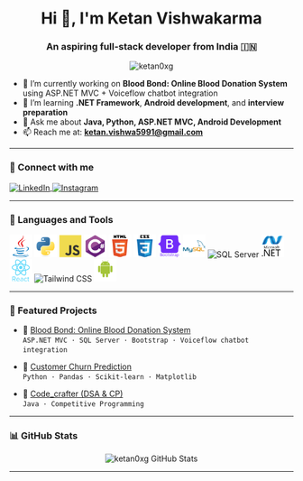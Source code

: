 <h1 align="center">Hi 👋, I'm Ketan Vishwakarma</h1>
<h3 align="center">An aspiring full-stack developer from India 🇮🇳</h3>

<p align="center">
  <img src="https://komarev.com/ghpvc/?username=ketan0xg&label=Profile%20views&color=0e75b6&style=flat" alt="ketan0xg" />
</p>

- 🔭 I’m currently working on **Blood Bond: Online Blood Donation System** using ASP.NET MVC + Voiceflow chatbot integration  
- 🌱 I’m learning **.NET Framework**, **Android development**, and **interview preparation**  
- 💬 Ask me about **Java, Python, ASP.NET MVC, Android Development**  
- 📫 Reach me at: **ketan.vishwa5991@gmail.com**

---

### 🤝 Connect with me

<p align="left">
  <a href="https://www.linkedin.com/in/ketan-vishwakarma/" target="blank">
    <img align="center" src="https://raw.githubusercontent.com/rahuldkjain/github-profile-readme-generator/master/src/images/icons/Social/linked-in-alt.svg" alt="LinkedIn" height="30" width="40" />
  </a>
  <a href="https://instagram.com/ketan.0xg" target="blank">
    <img align="center" src="https://raw.githubusercontent.com/rahuldkjain/github-profile-readme-generator/master/src/images/icons/Social/instagram.svg" alt="Instagram" height="30" width="40" />
  </a>
</p>

---

### 🧰 Languages and Tools

<p align="left">
  <img src="https://raw.githubusercontent.com/devicons/devicon/master/icons/java/java-original.svg" alt="Java" width="40" height="40"/> 
  <img src="https://raw.githubusercontent.com/devicons/devicon/master/icons/python/python-original.svg" alt="Python" width="40" height="40"/> 
  <img src="https://raw.githubusercontent.com/devicons/devicon/master/icons/javascript/javascript-original.svg" alt="JavaScript" width="40" height="40"/> 
  <img src="https://raw.githubusercontent.com/devicons/devicon/master/icons/csharp/csharp-original.svg" alt="C#" width="40" height="40"/>
  <img src="https://raw.githubusercontent.com/devicons/devicon/master/icons/html5/html5-original-wordmark.svg" alt="HTML5" width="40" height="40"/> 
  <img src="https://raw.githubusercontent.com/devicons/devicon/master/icons/css3/css3-original-wordmark.svg" alt="CSS3" width="40" height="40"/>
  <img src="https://raw.githubusercontent.com/devicons/devicon/master/icons/bootstrap/bootstrap-plain-wordmark.svg" alt="Bootstrap" width="40" height="40"/> 
  <img src="https://raw.githubusercontent.com/devicons/devicon/master/icons/mysql/mysql-original-wordmark.svg" alt="MySQL" width="40" height="40"/>
  <img src="https://www.svgrepo.com/show/303229/microsoft-sql-server-logo.svg" alt="SQL Server" width="40" height="40"/>
  <img src="https://raw.githubusercontent.com/devicons/devicon/master/icons/dot-net/dot-net-original-wordmark.svg" alt=".NET" width="40" height="40"/>
  <img src="https://raw.githubusercontent.com/devicons/devicon/master/icons/react/react-original-wordmark.svg" alt="React" width="40" height="40"/>
  <img src="https://www.vectorlogo.zone/logos/tailwindcss/tailwindcss-icon.svg" alt="Tailwind CSS" width="40" height="40"/>
  <img src="https://raw.githubusercontent.com/devicons/devicon/master/icons/android/android-original-wordmark.svg" alt="Android" width="40" height="40"/>
</p>

---

### 🚀 Featured Projects

- 🔗 [Blood Bond: Online Blood Donation System](https://github.com/ketan0xg/Blood-Bond)  
  `ASP.NET MVC · SQL Server · Bootstrap · Voiceflow chatbot integration`

- 🔗 [Customer Churn Prediction](https://github.com/ketan0xg/bank-customer-churn-prediction)  
  `Python · Pandas · Scikit-learn · Matplotlib`

- 🔗 [Code_crafter (DSA & CP)](https://github.com/ketan0xg/Code_crafter)  
  `Java · Competitive Programming`

---

### 📊 GitHub Stats

<p align="center">
  <img src="https://github-readme-stats.vercel.app/api?username=ketan0xg&show_icons=true&theme=tokyonight" alt="ketan0xg GitHub Stats" />
</p>

---

